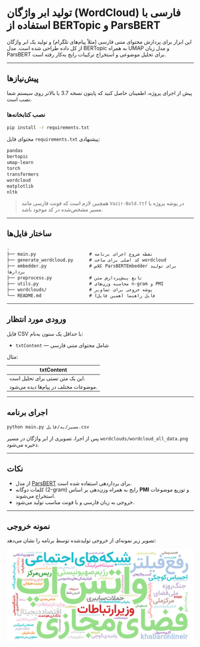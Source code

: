 # تولید ابر واژگان (WordCloud) فارسی با استفاده از BERTopic و ParsBERT

این ابزار برای پردازش محتوای متنی فارسی (مثلاً پیام‌های تلگرام) و تولید یک ابر واژگان از کل داده طراحی شده است. مدل BERTopic به همراه UMAP و مدل زبان ParsBERT برای تحلیل موضوعی و استخراج ترکیبات رایج به‌کار رفته است.

---

## پیش‌نیازها

پیش از اجرای پروژه، اطمینان حاصل کنید که پایتون نسخه 3.7 یا بالاتر روی سیستم شما نصب است.

### نصب کتابخانه‌ها

```bash
pip install -r requirements.txt
````

محتوای فایل `requirements.txt` پیشنهادی:

```
pandas
bertopic
umap-learn
torch
transformers
wordcloud
matplotlib
nltk
```

> همچنین لازم است که فونت فارسی مانند `Vazir-Bold.ttf` در پوشه پروژه یا مسیر مشخص‌شده در کد موجود باشد.

---

## ساختار فایل‌ها

```
.
├── main.py                    # نقطه شروع اجرای برنامه
├── generate_wordcloud.py      # کد اصلی برای ساخت wordcloud
├── embedder.py                # کلاس ParsBERTEmbedder برای تولید بردارها
├── preprocess.py              # تابع پیش‌پردازش متن
├── utils.py                   # محاسبه وزن‌های n-gram و PMI
├── wordclouds/                # پوشه خروجی برای تصاویر
└── README.md                  # فایل راهنما (همین فایل)
```

---

## ورودی مورد انتظار

فایل CSV با حداقل یک ستون به‌نام:

* `txtContent` — شامل محتوای متنی فارسی

مثال:

| txtContent                            |
| ------------------------------------- |
| این یک متن تستی برای تحلیل است.       |
| موضوعات مختلف در پیام‌ها دیده می‌شود. |

---

## اجرای برنامه

```bash
python main.py مسیر/به/فایل.csv
```

پس از اجرا، تصویری از ابر واژگان در مسیر `wordclouds/wordcloud_all_data.png` ذخیره می‌شود.

---

## نکات

* از مدل [ParsBERT](https://huggingface.co/HooshvareLab/bert-base-parsbert-uncased) برای برداردهی استفاده شده است.
* کلمات دوگانه (2-gram) رایج به همراه وزن‌دهی بر اساس **PMI** و توزیع موضوعات استخراج می‌شوند.
* خروجی به زبان فارسی و با فونت مناسب تولید می‌شود.

---

## نمونه خروجی

تصویر زیر نمونه‌ای از خروجی تولیدشده توسط برنامه را نشان می‌دهد:

![Example Image](assets/output.png)

